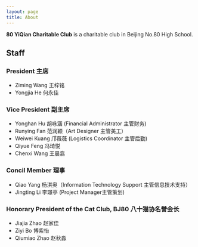 ```yaml
---
layout: page
title: About
---
```


**80 YiQian Charitable Club** is a charitable club in Beijing No.80 High School.
## Staff

### President 主席
- Ziming Wang 王梓铭
- Yongjia He 何永佳

### Vice President 副主席
- Yonghan Hu 胡咏涵 (Financial Administrator 主管财务)
- Runying Fan 范润颖（Art Designer 主管美工）
- Weiwei Kuang 邝薇薇 (Logistics Coordinator 主管后勤)
- Qiyue Feng 冯琦悦
- Chenxi Wang 王晨翕

### Concil Member 理事
- Qiao Yang 杨淇奥（Information Technology Support 主管信息技术支持）
- Jingting Li 李璟亭 (Project Manager主管策划)

### Honorary President of the Cat Club, BJ80 八十猫协名誉会长
- Jiajia Zhao 赵家佳
- Ziyi Bo 博紫怡
- Qiumiao Zhao 赵秋淼

